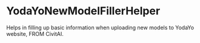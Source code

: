 # YodaYoNewModelFillerHelper
Helps in filling up basic information when uploading new models to YodaYo website, FROM CivitAI.
